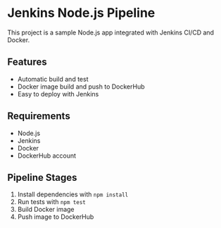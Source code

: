 # Jenkins Node.js Pipeline

This project is a sample Node.js app integrated with Jenkins CI/CD and Docker.

## Features

- Automatic build and test
- Docker image build and push to DockerHub
- Easy to deploy with Jenkins

## Requirements

- Node.js
- Jenkins
- Docker
- DockerHub account

## Pipeline Stages

1. Install dependencies with `npm install`
2. Run tests with `npm test`
3. Build Docker image
4. Push image to DockerHub
